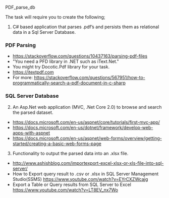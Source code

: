 PDF_parse_db

The task will require you to create the following;
 
1. C# based application that parses .pdf’s and persists them as relational data in a Sql Server Database.
### PDF Parsing
  - https://stackoverflow.com/questions/10437163/parsing-pdf-files
  - "You need a PFD library in .NET such as iText.Net."
  - You might try Docotic.Pdf library for your task.
  - https://itextpdf.com
  - For more: https://stackoverflow.com/questions/567951/how-to-programmatically-search-a-pdf-document-in-c-sharp
### SQL Server Database
2. An Asp.Net web application (MVC, .Net Core 2.0) to browse and search the parsed dataset.
  - https://docs.microsoft.com/en-us/aspnet/core/tutorials/first-mvc-app/
  - https://docs.microsoft.com/en-us/dotnet/framework/develop-web-apps-with-aspnet
  - https://docs.microsoft.com/en-us/aspnet/web-forms/overview/getting-started/creating-a-basic-web-forms-page
3. Functionality to output the parsed data into an .xlsx file.
  - http://www.ashishblog.com/importexport-excel-xlsx-or-xls-file-into-sql-server/
  - How to Export query result to .csv or .xlsx in SQL Server Management Studio(SSMS) https://www.youtube.com/watch?v=EYrCXZWcajg
  - Export a Table or Query results from SQL Server to Excel https://www.youtube.com/watch?v=LT8EV_nx7Wo
